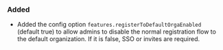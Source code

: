 ### Added
- Added the config option `features.registerToDefaultOrgaEnabled` (default true) to allow admins to disable the normal registration flow to the default organization. If it is false, SSO or invites are required.
